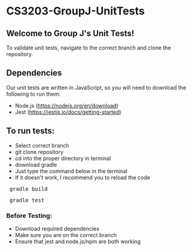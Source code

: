 # CS3203-GroupJ-UnitTests

## Welcome to Group J's Unit Tests!
To validate unit tests, navigate to the correct branch and clone the repository.

## Dependencies
Our unit tests are written in JavaScript, so you will need to download the following to run them:
- Node.js (https://nodejs.org/en/download)
- Jest (https://jestjs.io/docs/getting-started)

## To run tests:
- Select correct branch
- git clone repository
- cd into the proper directory in terminal
- download gradle
- Just type the command below in the terminal
- If it doesn't work, I recommend you to reload the code
<pre> gradle build </pre>
<pre> gradle test </pre>


### Before Testing:
- Download required dependencies
- Make sure you are on the correct branch
- Ensure that jest and node.js/npm are both working


